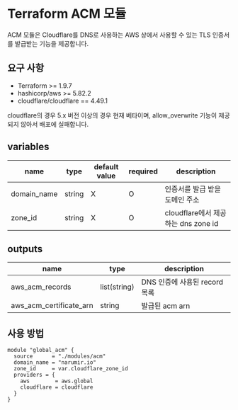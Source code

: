 # Terraform ACM 모듈
ACM 모듈은 Cloudflare를 DNS로 사용하는 AWS 상에서 사용할 수 있는 TLS 인증서를 발급받는 기능을 제공합니다.

## 요구 사항

- Terraform >= 1.9.7
- hashicorp/aws >= 5.82.2
- cloudflare/cloudflare == 4.49.1

cloudflare의 경우 5.x 버전 이상의 경우 현재 베타이며, allow_overwrite 기능이 제공되지 않아서 배포에 실패합니다.

## variables
name        | type   | default value | required | description 
------------|--------|---------------|----------|------------------------------
domain_name | string | X             | O        | 인증서를 발급 받을 도메인 주소 
zone_id     | string | X             | O        | cloudflare에서 제공하는 dns zone id

## outputs
name                    | type         | description 
------------------------|--------------|------------------------------
aws_acm_records         | list(string) | DNS 인증에 사용된 record 목록
aws_acm_certificate_arn | string       | 발급된 acm arn

## 사용 방법

```hcl
module "global_acm" {
  source      = "./modules/acm"
  domain_name = "narumir.io"
  zone_id     = var.cloudflare_zone_id
  providers = {
    aws        = aws.global
    cloudflare = cloudflare
  }
}
```

